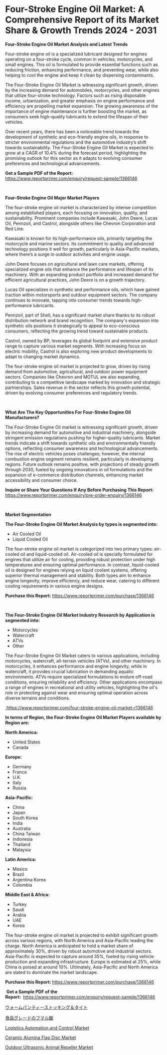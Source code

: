<p><h1>Four-Stroke Engine Oil Market: A Comprehensive Report of its Market Share & Growth Trends 2024 - 2031</h1></p><p><strong>Four-Stroke Engine Oil Market Analysis and Latest Trends</strong></p>
<p><p>Four-stroke engine oil is a specialized lubricant designed for engines operating on a four-stroke cycle, common in vehicles, motorcycles, and small engines. This oil is formulated to provide essential functions such as reducing friction, enhancing performance, and preventing wear, while also helping to cool the engine and keep it clean by dispersing contaminants. </p><p>The Four-Stroke Engine Oil Market is witnessing significant growth, driven by the increasing demand for automobiles, motorcycles, and other engines that utilize four-stroke technology. Factors such as rising disposable income, urbanization, and greater emphasis on engine performance and efficiency are propelling market expansion. The growing awareness of the importance of engine maintenance is further boosting the market, as consumers seek high-quality lubricants to extend the lifespan of their vehicles.</p><p>Over recent years, there has been a noticeable trend towards the development of synthetic and eco-friendly engine oils, in response to stricter environmental regulations and the automotive industry’s shift towards sustainability. The Four-Stroke Engine Oil Market is expected to grow at a CAGR of 10.4% during the forecast period, highlighting the promising outlook for this sector as it adapts to evolving consumer preferences and technological advancements.</p></p>
<p><strong>Get a Sample PDF of the Report:&nbsp;</strong> <a href="https://www.reportprimer.com/enquiry/request-sample/1366146">https://www.reportprimer.com/enquiry/request-sample/1366146</a></p>
<p>&nbsp;</p>
<p><strong>Four-Stroke Engine Oil Major Market Players</strong></p>
<p><p>The four-stroke engine oil market is characterized by intense competition among established players, each focusing on innovation, quality, and sustainability. Prominent companies include Kawasaki, John Deere, Lucas Oil, Pennzoil, and Castrol, alongside others like Chevron Corporation and Red Line.</p><p>Kawasaki is known for its high-performance oils, primarily targeting the motorcycle and marine sectors. Its commitment to quality and advanced technology positions it well for growth, particularly in Asia-Pacific markets, where there’s a surge in outdoor activities and engine usage.</p><p>John Deere focuses on agricultural and lawn care markets, offering specialized engine oils that enhance the performance and lifespan of its machinery. With an expanding product portfolio and increased demand for efficient agricultural practices, John Deere is on a growth trajectory.</p><p>Lucas Oil specializes in synthetic and performance oils, which have gained traction within motorsports and outdoor equipment sectors. The company continues to innovate, tapping into consumer trends towards high-performance lubricants.</p><p>Pennzoil, part of Shell, has a significant market share thanks to its robust distribution network and brand recognition. The company's expansion into synthetic oils positions it strategically to appeal to eco-conscious consumers, reflecting the growing trend toward sustainable products.</p><p>Castrol, owned by BP, leverages its global footprint and extensive product range to capture various market segments. With increasing focus on electric mobility, Castrol is also exploring new product developments to adapt to changing market dynamics.</p><p>The four-stroke engine oil market is projected to grow, driven by rising demand from automotive, agricultural, and outdoor power equipment sectors. Companies like Chevron and MOTUL are also expanding, contributing to a competitive landscape marked by innovation and strategic partnerships. Sales revenue in the sector reflects this growth potential, driven by evolving consumer preferences and regulatory trends.</p></p>
<p>&nbsp;</p>
<p><strong>What Are The Key Opportunities For Four-Stroke Engine Oil Manufacturers?</strong></p>
<p><p>The Four-Stroke Engine Oil market is witnessing significant growth, driven by increasing demand for automotive and industrial machinery, alongside stringent emission regulations pushing for higher-quality lubricants. Market trends indicate a shift towards synthetic oils and environmentally friendly options, reflecting consumer awareness and technological advancements. The rise of electric vehicles poses challenges; however, the internal combustion engine segment remains resilient, particularly in developing regions. Future outlook remains positive, with projections of steady growth through 2030, fueled by ongoing innovations in oil formulations and the expansion of e-commerce distribution channels, enhancing market accessibility and consumer choice.</p></p>
<p><strong>Inquire or Share Your Questions If Any Before Purchasing This Report:</strong> <a href="https://www.reportprimer.com/enquiry/pre-order-enquiry/1366146">https://www.reportprimer.com/enquiry/pre-order-enquiry/1366146</a></p>
<p>&nbsp;</p>
<p><strong>Market Segmentation</strong></p>
<p><strong>The Four-Stroke Engine Oil Market Analysis by types is segmented into:</strong></p>
<p><ul><li>Air Cooled Oil</li><li>Liquid Cooled Oil</li></ul></p>
<p><p>The four-stroke engine oil market is categorized into two primary types: air-cooled oil and liquid-cooled oil. Air-cooled oil is specially formulated for engines that utilize air for cooling, providing robust protection under high temperatures and ensuring optimal performance. In contrast, liquid-cooled oil is designed for engines relying on liquid coolant systems, offering superior thermal management and stability. Both types aim to enhance engine longevity, improve efficiency, and reduce wear, catering to different cooling requirements in various engine designs.</p></p>
<p><strong>Purchase this Report:&nbsp;</strong><a href="https://www.reportprimer.com/purchase/1366146">https://www.reportprimer.com/purchase/1366146</a></p>
<p>&nbsp;</p>
<p><strong>The Four-Stroke Engine Oil Market Industry Research by Application is segmented into:</strong></p>
<p><ul><li>Motorcycles</li><li>Watercraft</li><li>ATVs</li><li>Other</li></ul></p>
<p><p>The Four-Stroke Engine Oil Market caters to various applications, including motorcycles, watercraft, all-terrain vehicles (ATVs), and other machinery. In motorcycles, it enhances performance and engine longevity, while in watercraft, it provides crucial lubrication in demanding aquatic environments. ATVs require specialized formulations to endure off-road conditions, ensuring reliability and efficiency. Other applications encompass a range of engines in recreational and utility vehicles, highlighting the oil's role in protecting against wear and ensuring optimal operation across diverse terrains and conditions.</p></p>
<p><a href="https://www.reportprimer.com/four-stroke-engine-oil-market-r1366146">&nbsp;https://www.reportprimer.com/four-stroke-engine-oil-market-r1366146</a></p>
<p><strong>In terms of Region, the Four-Stroke Engine Oil Market Players available by Region are:</strong></p>
<p>
    <p> <strong> North America: </strong>
        <ul>
            <li>United States</li>
            <li>Canada</li>
        </ul>
        </p> 
    <p> <strong> Europe: </strong>
        <ul>
            <li>Germany</li>
            <li>France</li>
            <li>U.K.</li>
            <li>Italy</li>
            <li>Russia</li>
        </ul>
        </p> 
    <p> <strong> Asia-Pacific: </strong>
        <ul>
            <li>China</li>
            <li>Japan</li>
            <li>South Korea</li>
            <li>India</li>
            <li>Australia</li>
            <li>China Taiwan</li>
            <li>Indonesia</li>
            <li>Thailand</li>
            <li>Malaysia</li>
        </ul>
        </p> 
    <p> <strong> Latin America: </strong>
        <ul>
            <li>Mexico</li>
            <li>Brazil</li>
            <li>Argentina Korea</li>
            <li>Colombia</li>
        </ul>
        </p> 
    <p> <strong> Middle East & Africa: </strong>
        <ul>
            <li>Turkey</li>
            <li>Saudi</li>
            <li>Arabia</li>
            <li>UAE</li>
            <li>Korea</li>
        </ul>
    </p>
    </p>
<p><p>The four-stroke engine oil market is projected to exhibit significant growth across various regions, with North America and Asia-Pacific leading the charge. North America is anticipated to hold a market share of approximately 30%, driven by robust automotive and industrial sectors. Asia-Pacific is expected to capture around 35%, fueled by rising vehicle production and expanding infrastructure. Europe is estimated at 25%, while China is poised at around 10%. Ultimately, Asia-Pacific and North America are slated to dominate the market landscape.</p></p>
<p><strong>Purchase this Report: </strong><a href="https://www.reportprimer.com/purchase/1366146">https://www.reportprimer.com/purchase/1366146</a></p>
<p>&nbsp;<strong>Get a Sample PDF of the Report:&nbsp;&nbsp;</strong><a href="https://www.reportprimer.com/enquiry/request-sample/1366146">https://www.reportprimer.com/enquiry/request-sample/1366146</a></p>
<p><strong></strong></p>
<p><p><a href="https://medium.com/@ethantreutel/%E6%B8%A9%E3%81%8B%E3%81%84%E3%83%91%E3%83%B3%E3%83%86%E3%82%A3%E3%83%BC%E3%82%B9%E3%83%88%E3%83%83%E3%82%AD%E3%83%B3%E3%82%B0%E3%81%A8%E3%82%BF%E3%82%A4%E3%83%84%E3%81%AE%E5%B8%82%E5%A0%B4%E8%A6%8F%E6%A8%A1-%E6%88%90%E9%95%B7-%E6%A5%AD%E7%95%8C%E5%88%86%E6%9E%90-%E5%B8%82%E5%A0%B4%E3%82%BB%E3%82%B0%E3%83%A1%E3%83%B3%E3%83%86%E3%83%BC%E3%82%B7%E3%83%A7%E3%83%B3%E3%81%8A%E3%82%88%E3%81%B3%E5%9C%B0%E5%9F%9F%E3%81%AE%E6%B4%9E%E5%AF%9F%E3%81%A82031%E5%B9%B4%E3%81%BE%E3%81%A7%E3%81%AE%E4%BA%88%E6%B8%AC-3a8317a6cf6d?postPublishedType=repub">ウォームパンティーストッキング＆タイト</a></p><p><a href="https://medium.com/@emmittkutch2023/%E3%82%B0%E3%83%AD%E3%83%BC%E3%83%90%E3%83%AB%E9%A3%9F%E5%93%81%E3%82%B0%E3%83%AC%E3%83%BC%E3%83%89%E3%83%95%E3%83%9E%E3%83%AB%E9%85%B8%E5%B8%82%E5%A0%B4%E3%82%BB%E3%82%AF%E3%82%BF%E3%83%BC-2024%E5%B9%B4-2031%E5%B9%B4-%E5%B8%82%E5%A0%B4%E6%8C%87%E6%A8%99%E3%81%8A%E3%82%88%E3%81%B3%E5%B8%82%E5%A0%B4%E6%88%A6%E7%95%A5%E3%81%AE%E6%B4%9E%E5%AF%9F-9c6c7a608830">食品グレードのフマル酸</a></p><p><a href="https://github.com/HaroldWalker405/Market-Research-Report-List-1/blob/main/logistics-automation-and-control-market.md">Logistics Automation and Control Market</a></p><p><a href="https://medium.com/@aishahocikgt/global-ceramic-alumina-flap-disc-market-exploring-market-share-market-trends-and-future-growth-1f280ee04ab6">Ceramic Alumina Flap Disc Market</a></p><p><a href="https://www.linkedin.com/pulse/outdoor-ultrasonic-animal-repeller-market-industry-landscape-8tyqf">Outdoor Ultrasonic Animal Repeller Market</a></p></p>